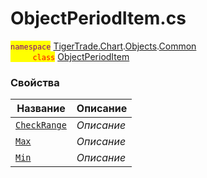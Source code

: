 
# ObjectPeriodItem.cs
<mark style="color:purple;">`namespace`</mark> [TigerTrade.Chart](../../../../TigerTrade.Chart.md).[Objects](../../../../TigerTrade.Chart/Objects.md).[Common](../../../../TigerTrade.Chart/Objects/Common.md)  
<mark style="color:red;">&nbsp;&nbsp;&nbsp;&nbsp;&nbsp;&nbsp;&nbsp;&nbsp;&nbsp;`class`</mark> [ObjectPeriodItem](../ObjectPeriodItem.cs.md)

### Свойства
| Название | Описание |
| --- | --- |
| [`CheckRange`](./Свойства/CheckRange.md) | *Описание* |
| [`Max`](./Свойства/Max.md) | *Описание* |
| [`Min`](./Свойства/Min.md) | *Описание* |
